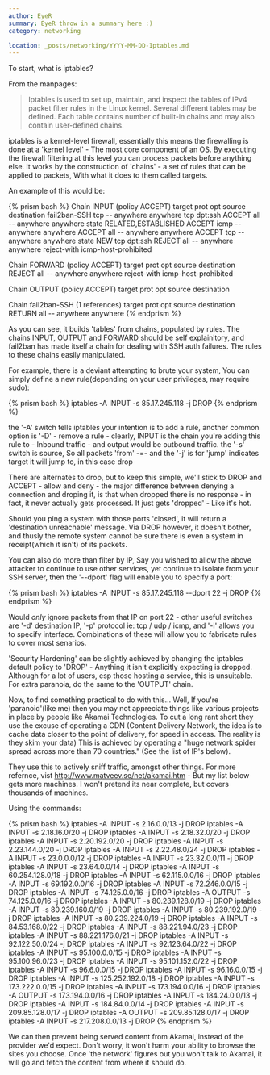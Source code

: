 ```yaml
---
author: EyeR
summary: EyeR throw in a summary here :)
category: networking

location: _posts/networking/YYYY-MM-DD-Iptables.md
---
```


To start, what is iptables?
 
From the manpages:
 
> Iptables is used to set up, maintain, and inspect the tables of IPv4 packet filter rules in the Linux kernel.  Several different tables may be defined. Each table contains number of built-in chains and may also contain user-defined chains.
 
iptables is a kernel-level firewall, essentially this means the firewalling is done at a 'kernel level' - The most core component of an OS. By executing the firewall filtering at this level you can process packets before anything else. It works by the construction of 'chains' - a set of rules that can be applied to packets, With what it does to them called targets.
 
An example of this would be:

{% prism bash %}
Chain INPUT (policy ACCEPT)
	target     prot opt source               destination
	fail2ban-SSH  tcp  --  anywhere             anywhere            tcp dpt:ssh
	ACCEPT     all  --  anywhere             anywhere            state RELATED,ESTABLISHED
	ACCEPT     icmp --  anywhere             anywhere
	ACCEPT     all  --  anywhere             anywhere
	ACCEPT     tcp  --  anywhere             anywhere            state NEW tcp dpt:ssh
	REJECT     all  --  anywhere             anywhere            reject-with icmp-host-prohibited
 
Chain FORWARD (policy ACCEPT)
	target     prot opt source               destination
	REJECT     all  --  anywhere             anywhere            reject-with icmp-host-prohibited
 
Chain OUTPUT (policy ACCEPT)
	target     prot opt source               destination
 
Chain fail2ban-SSH (1 references)
	target     prot opt source               destination
	RETURN     all  --  anywhere             anywhere
{% endprism %}

As you can see, it builds 'tables' from chains, populated by rules.  The chains INPUT, OUTPUT and FORWARD should be self explainitory, and fail2ban has made itself a chain for dealing with SSH auth failures. The rules to these chains easily manipulated.
 
For example, there is a deviant attempting to brute your system, You can simply define a new rule(depending on your user privileges, may require sudo):

{% prism bash %}
iptables -A INPUT -s 85.17.245.118 -j DROP
{% endprism %}

the '-A' switch tells iptables your intention is to add a rule, another common option is '-D' - remove a rule - clearly, INPUT is the chain you're adding this rule to - Inbound traffic - and output would be outbound traffic. the '-s' switch is source, So all packets 'from' -=- and the '-j' is for 'jump' indicates target it will jump to, in this case drop
 
There are alternates to drop, but to keep this simple, we'll stick to DROP and ACCEPT - allow and deny - the major difference between denying a connection and droping it, is that when dropped there is no response - in fact, it never actually gets processed. It just gets 'dropped' - Like it's hot.
 
Should you ping a system with those ports 'closed', it will return a 'destination unreachable' message. Via DROP however, it doesn't bother, and thusly the remote system cannot be sure there is even a system in receipt(which it isn't) of its packets.
 
You can also do more than filter by IP, Say you wished to allow the above attacker to continue to use other services, yet continue to isolate from your SSH server, then the '--dport' flag will enable you to specify a port:

{% prism bash %}
iptables -A INPUT -s 85.17.245.118 --dport 22 -j DROP
{% endprism %}

Would *only* ignore packets from that IP on port 22 - other useful switches are '-d' destination IP, '-p' protocol ie: tcp  / udp  / icmp, and '-i' allows you to specify interface. Combinations of these will allow you to fabricate rules to cover most senarios.
 
'Security Hardening' can be slightly achieved by changing the iptables default policy to 'DROP' - Anything it isn't explicitly expecting is dropped. Although for a lot of users, esp those hosting a service, this is unsuitable. For extra paranoia, do the same to the 'OUTPUT' chain.

Now, to find something practical to do with this... Well, If you're 'paranoid'(like me) then you may not appreciate things like various projects in place by people like Akamai Technologies.  To cut a long rant short they use the excuse of operating a CDN (Content Delivery Network, the idea is to cache data closer to the point of delivery, for speed in access. The reality is they skim your data) This is achieved by operating a "huge network spider spread across more than 70 countries." (See the list of IP's below).

They use this to actively sniff traffic, amongst other things. For more refernce, vist http://www.matveev.se/net/akamai.htm - But my list below gets more machines. I won't pretend its near complete, but covers thousands of machines.
 
Using the commands:

{% prism bash %}
iptables -A INPUT -s 2.16.0.0/13 -j DROP
iptables -A INPUT -s 2.18.16.0/20 -j DROP
iptables -A INPUT -s 2.18.32.0/20 -j DROP
iptables -A INPUT -s 2.20.192.0/20 -j DROP
iptables -A INPUT -s 2.23.144.0/20 -j DROP
iptables -A INPUT -s 2.22.48.0/24 -j DROP
iptables -A INPUT -s 23.0.0.0/12 -j DROP
iptables -A INPUT -s 23.32.0.0/11 -j DROP
iptables -A INPUT -s 23.64.0.0/14 -j DROP
iptables -A INPUT -s 60.254.128.0/18 -j DROP
iptables -A INPUT -s 62.115.0.0/16 -j DROP
iptables -A INPUT -s 69.192.0.0/16 -j DROP
iptables -A INPUT -s 72.246.0.0/15 -j DROP
iptables -A INPUT -s 74.125.0.0/16 -j DROP
iptables -A OUTPUT -s 74.125.0.0/16 -j DROP
iptables -A INPUT -s 80.239.128.0/19 -j DROP
iptables -A INPUT -s 80.239.160.0/19 -j DROP
iptables -A INPUT -s 80.239.192.0/19 -j DROP
iptables -A INPUT -s 80.239.224.0/19 -j DROP
iptables -A INPUT -s 84.53.168.0/22 -j DROP
iptables -A INPUT -s 88.221.94.0/23  -j DROP
iptables -A INPUT -s 88.221.176.0/21 -j DROP
iptables -A INPUT -s 92.122.50.0/24 -j DROP
iptables -A INPUT -s 92.123.64.0/22 -j DROP
iptables -A INPUT -s 95.100.0.0/15 -j DROP
iptables -A INPUT -s 95.100.96.0/23 -j DROP
iptables -A INPUT -s 95.101.152.0/22 -j DROP
iptables -A INPUT -s 96.6.0.0/15 -j DROP
iptables -A INPUT -s 96.16.0.0/15 -j DROP
iptables -A INPUT -s 125.252.192.0/18 -j DROP
iptables -A INPUT -s 173.222.0.0/15 -j DROP
iptables -A INPUT -s 173.194.0.0/16 -j DROP
iptables -A OUTPUT -s 173.194.0.0/16 -j DROP
iptables -A INPUT -s 184.24.0.0/13 -j DROP
iptables -A INPUT -s 184.84.0.0/14 -j DROP
iptables -A INPUT -s 209.85.128.0/17 -j DROP
iptables -A OUTPUT -s 209.85.128.0/17 -j DROP
iptables -A INPUT -s 217.208.0.0/13 -j DROP
{% endprism %}

We can then prevent being served content from Akamai, instead of the provider we'd expect. Don't worry, it won't harm your ability to browse the sites you choose. Once 'the network' figures out you won't talk to Akamai, it will go and fetch the content from where it should do.
